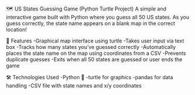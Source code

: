 🗺️ US States Guessing Game (Python Turtle Project)
A simple and interactive game built with Python where you guess all 50 US states. As you guess correctly, the state name appears on a blank map in the correct location!

📌 Features
-Graphical map interface using turtle
-Takes user input via text box
-Tracks how many states you’ve guessed correctly
-Automatically places the state name on the map using coordinates from a CSV
-Prevents duplicate guesses
-Exits when all 50 states are guessed or user ends the game

🛠️ Technologies Used
-Python 🐍
-turtle for graphics
-pandas for data handling
-CSV file with state names and x/y coordinates

